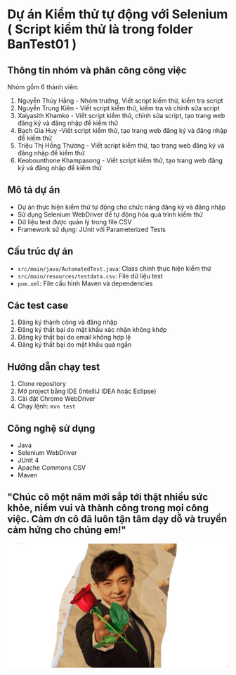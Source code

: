 # Dự án Kiểm thử tự động với Selenium ( Script kiểm thử là trong folder BanTest01 )

## Thông tin nhóm và phân công công việc
Nhóm gồm 6 thành viên:
1. Nguyễn Thúy Hằng - Nhóm trưởng, Viết script kiểm thử, kiểm tra script
2. Nguyễn Trung Kiên - Viết script kiểm thử, kiểm tra và chỉnh sửa script
3. Xaiyasith Khamko - Viết script kiểm thử, chỉnh sửa script, tạo trang web đăng ký và đăng nhập để kiểm thử
4. Bạch Gia Huy -Viết script kiểm thử, tạo trang web đăng ký và đăng nhập để kiểm thử
5. Triệu Thị Hồng Thương - Viết script kiểm thử, tạo trang web đăng ký và đăng nhập để kiểm thử
6. Keobounthone Khampasong - Viết script kiểm thử, tạo trang web đăng ký và đăng nhập để kiểm thử

## Mô tả dự án
- Dự án thực hiện kiểm thử tự động cho chức năng đăng ký và đăng nhập
- Sử dụng Selenium WebDriver để tự động hóa quá trình kiểm thử
- Dữ liệu test được quản lý trong file CSV
- Framework sử dụng: JUnit với Parameterized Tests

## Cấu trúc dự án
- `src/main/java/AutomatedTest.java`: Class chính thực hiện kiểm thử
- `src/main/resources/testdata.csv`: File dữ liệu test
- `pom.xml`: File cấu hình Maven và dependencies

## Các test case
1. Đăng ký thành công và đăng nhập
2. Đăng ký thất bại do mật khẩu xác nhận không khớp
3. Đăng ký thất bại do email không hợp lệ
4. Đăng ký thất bại do mật khẩu quá ngắn

## Hướng dẫn chạy test
1. Clone repository
2. Mở project bằng IDE (IntelliJ IDEA hoặc Eclipse)
3. Cài đặt Chrome WebDriver
4. Chạy lệnh: `mvn test`

## Công nghệ sử dụng
- Java
- Selenium WebDriver
- JUnit 4
- Apache Commons CSV
- Maven

## "Chúc cô một năm mới sắp tới thật nhiều sức khỏe, niềm vui và thành công trong mọi công việc. Cảm ơn cô đã luôn tận tâm dạy dỗ và truyền cảm hứng cho chúng em!" 



![Thanks](meme.jpg)
